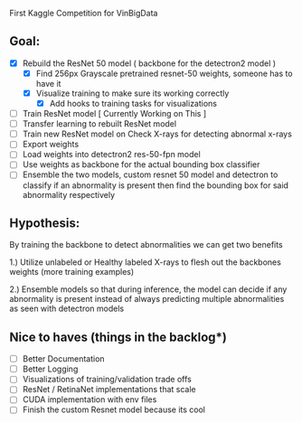 First Kaggle Competition for VinBigData

Goal:
- 

- [x] Rebuild the ResNet 50 model ( backbone for the detectron2 model )
    - [x] Find 256px Grayscale pretrained resnet-50 weights, someone has to have it
    - [x] Visualize training to make sure its working correctly 
      - [x] Add hooks to training tasks for visualizations
- [ ] Train ResNet model [ Currently Working on This ]
- [ ] Transfer learning to rebuilt ResNet model
- [ ] Train new ResNet model on Check X-rays for detecting abnormal x-rays
- [ ] Export weights
- [ ] Load weights into detectron2 res-50-fpn model
- [ ] Use weights as backbone for the actual bounding box classifier
- [ ] Ensemble the two models, custom resnet 50 model and detectron to classify if an abnormality is present then find the bounding box for said abnormality respectively

Hypothesis:
- 

By training the backbone to detect abnormalities we can get two benefits

1.) Utilize unlabeled or Healthy labeled X-rays to flesh out the backbones weights (more training examples)

2.) Ensemble models so that during inference, the model can decide if any abnormality is present instead of always predicting multiple abnormalities as seen with detectron models


Nice to haves (things in the backlog*)
- 

- [ ] Better Documentation 
- [ ] Better Logging
- [ ] Visualizations of training/validation trade offs
- [ ] ResNet / RetinaNet implementations that scale
- [ ] CUDA implementation with env files
- [ ] Finish the custom Resnet model because its cool
